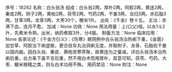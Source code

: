 序号：18262
名称：白头翁汤
组成：白头翁2两，厚朴2两，阿胶2两，黄连2两，秦皮2两，附子2两，黄柏2两，茯苓2两，芍药2两，干姜3两，当归3两，赤石脂3两，甘草3两，龙骨3两，大枣30个，粳米1升。
出处：《千金》卷十五。
主治：赤滞下血，连月不愈。
加减：None
功效：None
用法用量：上(口父)咀。以水1斗2升，先煮米令熟，出米，纳药煮取3升，分4服。
制备方法：None
临床应用：None
各家论述：《千金方衍义》：《伤寒》厥阴例中白头翁汤治热痢下重，《金匮》加甘草、阿胶治下痢虚极，更合驻车丸治洞痢无度，并取附子、龙骨、石脂佐干姜以固内崩。因白头翁、秦皮、黄柏苦寒萃聚，故黄连为之量减，详白头翁汤本治热痢后重，此方条下虽不言后重，然不用白术而用厚朴，其意可知。茯苓、芍药、大枣、粳米稼穑之类，则与白术功用不殊。
用药禁忌：None
附注：None
